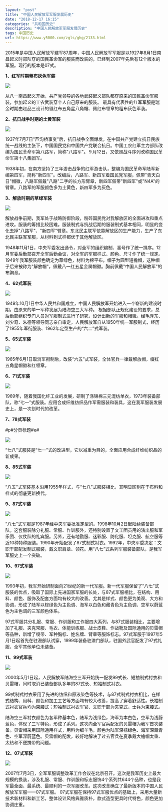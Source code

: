 ```yaml
---
layout: "post"
title: "中国人民解放军军服发展历史"
date: "2018-12-17 16:15"
categories: "共和国历史"
description: "中国人民解放军军服发展历史"
tags: 中国历史
url: https://www.y5000.com/zgls/ghg/2133.html
---
```






2015年是中国人民解放军建军87周年，中国人民解放军军服是以1927年8月1日南昌起义时部队穿的国民革命军的服装而改装的，已经到2007年先后有12个版本的军服。现行的版本是07式。

**1、红军时期粗布灰色军装**

[![](https://img.y5000.com/uploads/allimg/150801/4-150P121360a94.jpg)](https://www.y5000.com)

从八一南昌起义开始，共产党领导的各地武装起义部队都穿原来的国民革命军服装，参加起义的工农武装穿个人自己原来的服装。
最具有代表性的红军军服是瑞金时期由赵品三设计的缀红布五角星八角帽、佩红布领章的粗布灰色军装。

**2、抗日战争时期的土黄军装**

[![](https://img.y5000.com/uploads/allimg/150801/4-150P1213929327.jpg)](https://www.y5000.com)

1937年7月7日"芦沟桥事变"后，抗日战争全面爆发。在中国共产党建立抗日民族统一战线的主张下，中国国民党和中国共产党联合抗日。中国工农红军主力部队改编为国民革命军第八路军，简称"八路军"。９月12日，又依照战斗序列改称国民革命军第十八集团军。

1938年初，在南方坚持了三年游击战争的红军游击队，整编为国民革命军陆军新编第四军，简称"新四军"。改编后，八路军、新四军着国民党军服，佩带"青天白日"帽徽，八路军佩戴"八路"二字的长方形臂章，新四军佩带"新四军"或"N4A"的臂章。八路军的军服颜色多为土黄色，新四军多为灰色。

**3、解放时期的草绿军装**

[![](https://img.y5000.com/uploads/allimg/150801/4-150P1214222314.jpg)](%E5%85%AB%E8%B7%AF%E5%86%9B%E7%9A%84%E5%86%9B%E6%9C%8D%E9%A2%9C%E8%89%B2%E5%A4%9A%E4%B8%BA%E5%9C%9F%E9%BB%84%E8%89%B2%EF%BC%8C%E6%96%B0%E5%9B%9B%E5%86%9B%E5%A4%9A%E4%B8%BA%E7%81%B0%E8%89%B2%E3%80%82)

解放战争前期，我军处于战略防御阶段，粉碎国民党对我解放区的全面进攻和重点进攻。服装的筹措比较困难。服装制式与抗战后期的服装制式基本相同，明显的变化去掉"八路军"、"新四军"臂章。东北民主联军依靠解放区的生产能力，生产了东北民主联军军服，从材料到式样都优于其他解放区。

1948年11月1日，中央军委发出通令，对全军的组织编制、番号作了统一排序。12月军委后勤部召开全军后勤会议，对全军的军服样式、颜色、尺寸作了统一规定。1949年我军服装颜色确定为草绿色，材料为棉平布，帽子为圆型短檐帽，这种帽子后来被称为"解放帽"，佩戴八一红五星金属帽徽。胸前佩戴"中国人民解放军"的布胸章。

**4、62式军装**

[![](https://img.y5000.com/uploads/allimg/150801/4-150P121443K27.jpg)](https://www.y5000.com)

1949年10月1日中华人民共和国成立，中国人民解放军开始进入一个崭新的建设时期，由原来的单一军种发展为陆海空三大军种。
根据部队正规化建设的要求，总后勤部组织专门人员对军服制式进行了研究，设计出新的军服和帽徽。经毛泽东、刘少奇、朱德等领导同志亲自审定，人民解放军自从1950年统一军服制式，经历了1955年军衔服装、1962年定型生产的“六二”式军装。

**5、65式军装**

[![](https://img.y5000.com/uploads/allimg/150801/4-150P121460c56.jpg)](https://www.y5000.com)

1965年6月1日取消军衔制后，改装“六五”式军装，全体官兵一律戴解放帽，缀红五角星帽徽和红领章。

**6、71式军装**

[![](https://img.y5000.com/uploads/allimg/150801/4-150P1214IY41.jpg)](https://www.y5000.com)

1969年，随着我国化纤工业的发展，研制了涤锦棉三元混纺单衣，1973年装备部队，称“七一”式服装。应用合成纤维纺织品作军需服装和装具，这在我军服装发展史上，是一次划时代的改革。

**7、78式军装**

#p#分页标题#e#

[![](https://img.y5000.com/uploads/allimg/150801/4-150P1214952b0.jpg)](https://www.y5000.com)

“七八”式服装是“七一”式的改进型，它以减重为目的，全面应用合成纤维纺织品的新成果。

**8、85式军装**

[![](https://img.y5000.com/uploads/allimg/150801/4-150P1215459443.jpg)](https://www.y5000.com)

“八五”式军装基本沿用1955年样式，与“七八”式服装相比，其明显区别在于布料和样式的彻底更新换代。

**9、87式军装**

[![](https://img.y5000.com/uploads/allimg/150801/4-150P1215614153.jpg)](https://www.y5000.com)

“八七”式军服是1987年经中央军委批准定型的。1998年10月2日起陆续装备部队。这套服装除分礼服、常服、作训服外，还特别设置了文工团员用的演出服和军乐团、仪仗队的礼宾服。另外，还有地勤服、迷彩服、防化服、坦克服、航空服等近10种特种服装。1990年开始配发了87式制式衬衣。1992年，中央军委决定：文职干部配发制式服装，戴文职肩章、领花。用“八七”式系列军服装备部队，是我军军服史上一个突破。

**10、97式军装**

[![](https://img.y5000.com/uploads/allimg/150801/4-150P1215Z3210.jpg)](https://www.y5000.com)

1993年初，我军开始研制面向21世纪的新一代军服。新一代军服保留了“八七”式服装的优点，吸取了国际上先进国家军服的长处，与87式军服相比，在结构、用料、颜色、服饰及配套方面均有较大的改善。尤其是样式、颜色更为美观、大方和协调，形成了陆军以棕绿色为主色调、海军以白色和藏青色为主色调、空军以蔚蓝色为主色调的三军颜色体系。

97式军服共分礼服、常服、作训服和工作服四大系列，与87式服装相比，主要增加了礼服、夹克常服、毛衣、体能训练服、战士皮鞋、作战靴及国际通用的贝雷帽等品种，新增了绶带、军种胸标、姓名牌、臂章等服饰标志。97式军服于1997年5月1日起首先在驻港部队试穿，1999年装备驻澳门部队，驻国外武官配发了97式礼服，全军其他单位未装备。

**11、99式军装**

[![](https://img.y5000.com/uploads/allimg/150801/4-150P1220214254.jpg)](https://www.y5000.com)

2000年5月1日起，人民解放军陆海空三军开始统一配发99式长、短袖制式衬衣和贝雷帽，同时取消已装备部队多年的87式长、短袖制式衬衣。

99式制式衬衣采用了先进的纺织和原液染色等技术，与87式制式衬衣相比，在样式结构、用料、颜色和加工工艺等方面均有较大改善，提高了穿着舒适性。长袖制式衬衣官兵均为束腰式；短袖制式衬衣军官、文职干部为夹克式，士兵为束腰式。

陆海空三军衬衣颜色为各军种基本色，陆军为浅绿色，海军为本白色，空军为浅蔚蓝色，体现了三军特色，形成了系列。这次向全军官兵配发的贝雷帽为我军首次装备。贝雷帽采用国际通用样式，用料为细羊毛，颜色为陆军深棕绿色、海军深藏青色、空军深蔚蓝色。贝雷帽的配发，较好地解决了过去官兵在夏季戴大檐帽太重、太热和不便携带的问题。

**12、07式军装**

[![](https://img.y5000.com/uploads/allimg/150801/4-150P1220303b3.jpg)](https://www.y5000.com)

2007年7月3日，全军军服调整改革工作会议在北京召开。这次是我军历史上最大规模的换装，涉及礼服、常服、作训服和标志服饰4个系列共644个品种，也是我军最全面、最系统、最顺利的一次军服改革。这次改革确立了最新版本的中国人民解放军军服——07式军服。
07式军服在保持97式军服优点的基础上，采用大量新技术新材料和新工艺，整体设计风格典雅质朴，款式造型更具时代特色，颜色更加协调庄重。
